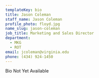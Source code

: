 ```yaml
---
templateKey: bio
title: Jason Coleman
staff_name: Jason Coleman
profile_photo: floyd.jpg
name_slug: jason-coleman
job_title: Marketing and Sales Director
department:
  - MKG
  - ROT
email: jcoleman​@​virginia.edu​
phone: (434) 924-1450
---
```

Bio Not Yet Available